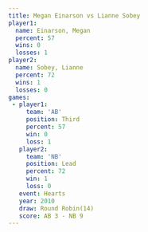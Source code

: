 ```yaml
---
title: Megan Einarson vs Lianne Sobey
player1:               
  name: Einarson, Megan
  percent: 57          
  wins: 0              
  losses: 1            
player2:               
  name: Sobey, Lianne  
  percent: 72          
  wins: 1              
  losses: 0            
games:
 - player1:         
     team: 'AB'     
     position: Third
     percent: 57    
     win: 0         
     loss: 1        
   player2:        
     team: 'NB'    
     position: Lead
     percent: 72   
     win: 1        
     loss: 0       
   event: Hearts        
   year: 2010           
   draw: Round Robin(14)
   score: AB 3 - NB 9   
---
```

